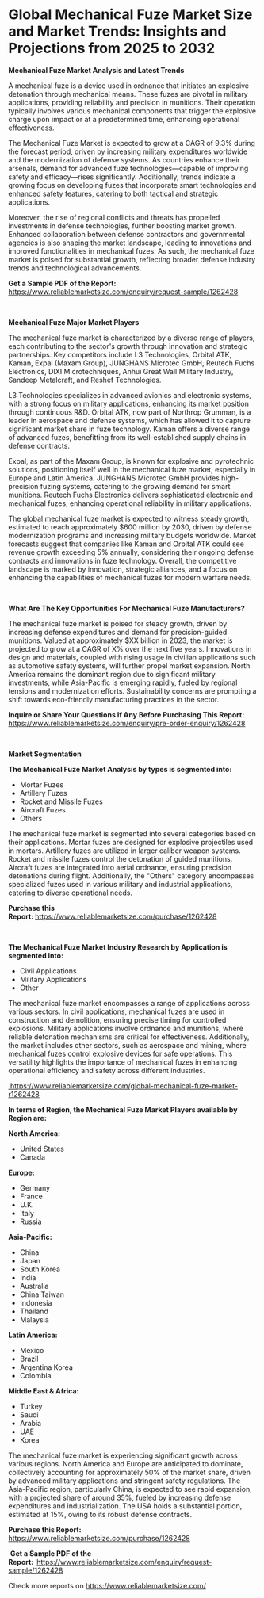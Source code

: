 <p><h1>Global Mechanical Fuze Market Size and Market Trends: Insights and Projections from 2025 to 2032</h1></p><p><strong>Mechanical Fuze Market Analysis and Latest Trends</strong></p>
<p><p>A mechanical fuze is a device used in ordnance that initiates an explosive detonation through mechanical means. These fuzes are pivotal in military applications, providing reliability and precision in munitions. Their operation typically involves various mechanical components that trigger the explosive charge upon impact or at a predetermined time, enhancing operational effectiveness.</p><p>The Mechanical Fuze Market is expected to grow at a CAGR of 9.3% during the forecast period, driven by increasing military expenditures worldwide and the modernization of defense systems. As countries enhance their arsenals, demand for advanced fuze technologies—capable of improving safety and efficacy—rises significantly. Additionally, trends indicate a growing focus on developing fuzes that incorporate smart technologies and enhanced safety features, catering to both tactical and strategic applications.</p><p>Moreover, the rise of regional conflicts and threats has propelled investments in defense technologies, further boosting market growth. Enhanced collaboration between defense contractors and governmental agencies is also shaping the market landscape, leading to innovations and improved functionalities in mechanical fuzes. As such, the mechanical fuze market is poised for substantial growth, reflecting broader defense industry trends and technological advancements.</p></p>
<p><strong>Get a Sample PDF of the Report:&nbsp;</strong> <a href="https://www.reliablemarketsize.com/enquiry/request-sample/1262428?utm_campaign=3176&utm_medium=2&utm_source=Github&utm_content=ia&utm_term=24032025&utm_id=mechanical-fuze">https://www.reliablemarketsize.com/enquiry/request-sample/1262428</a></p>
<p>&nbsp;</p>
<p><strong>Mechanical Fuze Major Market Players</strong></p>
<p><p>The mechanical fuze market is characterized by a diverse range of players, each contributing to the sector's growth through innovation and strategic partnerships. Key competitors include L3 Technologies, Orbital ATK, Kaman, Expal (Maxam Group), JUNGHANS Microtec GmbH, Reutech Fuchs Electronics, DIXI Microtechniques, Anhui Great Wall Military Industry, Sandeep Metalcraft, and Reshef Technologies.</p><p>L3 Technologies specializes in advanced avionics and electronic systems, with a strong focus on military applications, enhancing its market position through continuous R&D. Orbital ATK, now part of Northrop Grumman, is a leader in aerospace and defense systems, which has allowed it to capture significant market share in fuze technology. Kaman offers a diverse range of advanced fuzes, benefitting from its well-established supply chains in defense contracts.</p><p>Expal, as part of the Maxam Group, is known for explosive and pyrotechnic solutions, positioning itself well in the mechanical fuze market, especially in Europe and Latin America. JUNGHANS Microtec GmbH provides high-precision fuzing systems, catering to the growing demand for smart munitions. Reutech Fuchs Electronics delivers sophisticated electronic and mechanical fuzes, enhancing operational reliability in military applications.</p><p>The global mechanical fuze market is expected to witness steady growth, estimated to reach approximately $600 million by 2030, driven by defense modernization programs and increasing military budgets worldwide. Market forecasts suggest that companies like Kaman and Orbital ATK could see revenue growth exceeding 5% annually, considering their ongoing defense contracts and innovations in fuze technology. Overall, the competitive landscape is marked by innovation, strategic alliances, and a focus on enhancing the capabilities of mechanical fuzes for modern warfare needs.</p></p>
<p>&nbsp;</p>
<p><strong>What Are The Key Opportunities For Mechanical Fuze Manufacturers?</strong></p>
<p><p>The mechanical fuze market is poised for steady growth, driven by increasing defense expenditures and demand for precision-guided munitions. Valued at approximately $XX billion in 2023, the market is projected to grow at a CAGR of X% over the next five years. Innovations in design and materials, coupled with rising usage in civilian applications such as automotive safety systems, will further propel market expansion. North America remains the dominant region due to significant military investments, while Asia-Pacific is emerging rapidly, fueled by regional tensions and modernization efforts. Sustainability concerns are prompting a shift towards eco-friendly manufacturing practices in the sector.</p></p>
<p><strong>Inquire or Share Your Questions If Any Before Purchasing This Report:</strong> <a href="https://www.reliablemarketsize.com/enquiry/pre-order-enquiry/1262428?utm_campaign=3176&utm_medium=2&utm_source=Github&utm_content=ia&utm_term=24032025&utm_id=mechanical-fuze">https://www.reliablemarketsize.com/enquiry/pre-order-enquiry/1262428</a></p>
<p>&nbsp;</p>
<p><strong>Market Segmentation</strong></p>
<p><strong>The Mechanical Fuze Market Analysis by types is segmented into:</strong></p>
<p><ul><li>Mortar Fuzes</li><li>Artillery Fuzes</li><li>Rocket and Missile Fuzes</li><li>Aircraft Fuzes</li><li>Others</li></ul></p>
<p><p>The mechanical fuze market is segmented into several categories based on their applications. Mortar fuzes are designed for explosive projectiles used in mortars. Artillery fuzes are utilized in larger caliber weapon systems. Rocket and missile fuzes control the detonation of guided munitions. Aircraft fuzes are integrated into aerial ordnance, ensuring precision detonations during flight. Additionally, the "Others" category encompasses specialized fuzes used in various military and industrial applications, catering to diverse operational needs.</p></p>
<p><strong>Purchase this Report:&nbsp;</strong><a href="https://www.reliablemarketsize.com/purchase/1262428?utm_campaign=3176&utm_medium=2&utm_source=Github&utm_content=ia&utm_term=24032025&utm_id=mechanical-fuze">https://www.reliablemarketsize.com/purchase/1262428</a></p>
<p>&nbsp;</p>
<p><strong>The Mechanical Fuze Market Industry Research by Application is segmented into:</strong></p>
<p><ul><li>Civil Applications</li><li>Military Applications</li><li>Other</li></ul></p>
<p><p>The mechanical fuze market encompasses a range of applications across various sectors. In civil applications, mechanical fuzes are used in construction and demolition, ensuring precise timing for controlled explosions. Military applications involve ordnance and munitions, where reliable detonation mechanisms are critical for effectiveness. Additionally, the market includes other sectors, such as aerospace and mining, where mechanical fuzes control explosive devices for safe operations. This versatility highlights the importance of mechanical fuzes in enhancing operational efficiency and safety across different industries.</p></p>
<p><a href="https://www.reliablemarketsize.com/global-mechanical-fuze-market-r1262428?utm_campaign=3176&utm_medium=2&utm_source=Github&utm_content=ia&utm_term=24032025&utm_id=mechanical-fuze">&nbsp;https://www.reliablemarketsize.com/global-mechanical-fuze-market-r1262428</a></p>
<p><strong>In terms of Region, the Mechanical Fuze Market Players available by Region are:</strong></p>
<p>
    <p> <strong> North America: </strong>
        <ul>
            <li>United States</li>
            <li>Canada</li>
        </ul>
        </p> 
    <p> <strong> Europe: </strong>
        <ul>
            <li>Germany</li>
            <li>France</li>
            <li>U.K.</li>
            <li>Italy</li>
            <li>Russia</li>
        </ul>
        </p> 
    <p> <strong> Asia-Pacific: </strong>
        <ul>
            <li>China</li>
            <li>Japan</li>
            <li>South Korea</li>
            <li>India</li>
            <li>Australia</li>
            <li>China Taiwan</li>
            <li>Indonesia</li>
            <li>Thailand</li>
            <li>Malaysia</li>
        </ul>
        </p> 
    <p> <strong> Latin America: </strong>
        <ul>
            <li>Mexico</li>
            <li>Brazil</li>
            <li>Argentina Korea</li>
            <li>Colombia</li>
        </ul>
        </p> 
    <p> <strong> Middle East & Africa: </strong>
        <ul>
            <li>Turkey</li>
            <li>Saudi</li>
            <li>Arabia</li>
            <li>UAE</li>
            <li>Korea</li>
        </ul>
    </p>
    </p>
<p><p>The mechanical fuze market is experiencing significant growth across various regions. North America and Europe are anticipated to dominate, collectively accounting for approximately 50% of the market share, driven by advanced military applications and stringent safety regulations. The Asia-Pacific region, particularly China, is expected to see rapid expansion, with a projected share of around 35%, fueled by increasing defense expenditures and industrialization. The USA holds a substantial portion, estimated at 15%, owing to its robust defense contracts.</p></p>
<p><strong>Purchase this Report: </strong><a href="https://www.reliablemarketsize.com/purchase/1262428?utm_campaign=3176&utm_medium=2&utm_source=Github&utm_content=ia&utm_term=24032025&utm_id=mechanical-fuze">https://www.reliablemarketsize.com/purchase/1262428</a></p>
<p>&nbsp;<strong>Get a Sample PDF of the Report:&nbsp;&nbsp;</strong><a href="https://www.reliablemarketsize.com/enquiry/request-sample/1262428?utm_campaign=3176&utm_medium=2&utm_source=Github&utm_content=ia&utm_term=24032025&utm_id=mechanical-fuze">https://www.reliablemarketsize.com/enquiry/request-sample/1262428</a></p>
<p><strong></strong></p>
<p>Check more reports on <a href="https://www.reliablemarketsize.com/?utm_campaign=3176&utm_medium=2&utm_source=Github&utm_content=ia&utm_term=24032025&utm_id=mechanical-fuze">https://www.reliablemarketsize.com/</a></p>